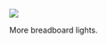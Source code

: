 ![](https://db-feed.s3.amazonaws.com/legacy/0D6DFE55_3010_49B9_A2CC_9ED67E91B3E7-1581898573622.jpeg)

More breadboard lights.
